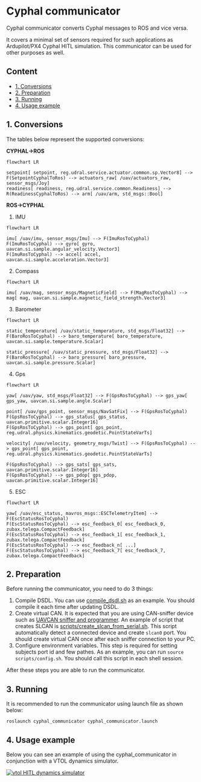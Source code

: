 # Cyphal communicator

Cyphal communicator converts Cyphal messages to ROS and vice versa.

It covers a minimal set of sensors required for such applications as Ardupilot/PX4 Cyphal HITL simulation. This communicator can be used for other purposes as well.

## Content
  - [1. Conversions](#1-conversions)
  - [2. Preparation](#2-preparation)
  - [3. Running](#3-running)
  - [4. Usage example](#4-usage-example)

## 1. Conversions

The tables below represent the supported conversions:

**CYPHAL->ROS**

```mermaid
flowchart LR

setpoint[ setpoint, reg.udral.service.actuator.common.sp.Vector8] --> F(SetpointCyphalToRos) --> actuators_raw[ /uav/actuators_raw, sensor_msgs/Joy]
readiness[ readiness, reg.udral.service.common.Readiness] --> R(ReadinessCyphalToRos) --> arm[ /uav/arm, std_msgs::Bool]
```

**ROS->CYPHAL**

1. IMU

```mermaid
flowchart LR

imu[ /uav/imu, sensor_msgs/Imu] --> F(ImuRosToCyphal)
F(ImuRosToCyphal) --> gyro[ gyro, uavcan.si.sample.angular_velocity.Vector3]
F(ImuRosToCyphal) --> accel[ accel, uavcan.si.sample.acceleration.Vector3]
```

2. Compass

```mermaid
flowchart LR

imu[ /uav/mag, sensor_msgs/MagneticField] --> F(MagRosToCyphal) --> mag[ mag, uavcan.si.sample.magnetic_field_strength.Vector3]
```

3. Barometer

```mermaid
flowchart LR

static_temperature[ /uav/static_temperature, std_msgs/Float32] --> F(BaroRosToCyphal) --> baro_temperature[ baro_temperature, uavcan.si.sample.temperature.Scalar]

static_pressure[ /uav/static_pressure, std_msgs/Float32] --> F(BaroRosToCyphal) --> baro_pressure[ baro_pressure, uavcan.si.sample.pressure.Scalar]
```

4. Gps

```mermaid
flowchart LR

yaw[ /uav/yaw, std_msgs/Float32] --> F(GpsRosToCyphal) --> gps_yaw[ gps_yaw, uavcan.si.sample.angle.Scalar]

point[ /uav/gps_point, sensor_msgs/NavSatFix] --> F(GpsRosToCyphal)
F(GpsRosToCyphal) --> gps_status[ gps_status, uavcan.primitive.scalar.Integer16]
F(GpsRosToCyphal) --> gps_point[ gps_point, reg.udral.physics.kinematics.geodetic.PointStateVarTs]

velocity[ /uav/velocity, geometry_msgs/Twist] --> F(GpsRosToCyphal) --> gps_point[ gps_point, reg.udral.physics.kinematics.geodetic.PointStateVarTs]

F(GpsRosToCyphal) --> gps_sats[ gps_sats, uavcan.primitive.scalar.Integer16]
F(GpsRosToCyphal) --> gps_pdop[ gps_pdop, uavcan.primitive.scalar.Integer16]
```

5. ESC

```mermaid
flowchart LR

yaw[ /uav/esc_status, mavros_msgs::ESCTelemetryItem] --> F(EscStatusRosToCyphal)
F(EscStatusRosToCyphal) --> esc_feedback_0[ esc_feedback_0, zubax.telega.CompactFeedback]
F(EscStatusRosToCyphal) --> esc_feedback_1[ esc_feedback_1, zubax.telega.CompactFeedback]
F(EscStatusRosToCyphal) --> esc_feedback_n[ ...]
F(EscStatusRosToCyphal) --> esc_feedback_7[ esc_feedback_7, zubax.telega.CompactFeedback]
```

## 2. Preparation

Before running the communicator, you need to do 3 things:
1. Compile DSDL. You can use [compile_dsdl.sh](compile_dsdl.sh) as an example. You should compile it each time after updating DSDL.
2. Create virtual CAN. It is expected that you are using CAN-sniffer device such as [UAVCAN sniffer and programmer](https://github.com/InnopolisAero/inno_uavcan_node_binaries/blob/master/doc/programmer_sniffer/README.md). An example of script that creates SLCAN is [scripts/create_slcan_from_serial.sh](scripts/create_slcan_from_serial.sh). This script automatically detect a connected device and create `slcan0` port. You should create virtual CAN once after each sniffer connection to your PC.
3. Configure environment variables. This step is required for setting subjects port id and few pathes. As an example, you can run `source scripts/config.sh`. You should call this script in each shell session.

After these steps you are able to run the communicator.

## 3. Running

It is recommended to run the communicator using launch file as shown below:

```
roslaunch cyphal_communicator cyphal_communicator.launch
```

## 4. Usage example

Below you can see an example of using the cyphal_communicator in conjunction with a VTOL dynamics simulator.

[![vtol HITL dynamics simulator](https://img.youtube.com/vi/JmElAwgAoSc/0.jpg)](https://youtu.be/JmElAwgAoSc)
